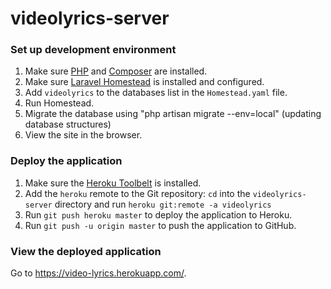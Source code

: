 videolyrics-server
==================

### Set up development environment
1. Make sure [PHP](http://php.net) and [Composer](https://getcomposer.org) are installed.
2. Make sure [Laravel Homestead](http://laravel.com/docs/homestead) is installed and configured.
3. Add `videolyrics` to the databases list in the `Homestead.yaml` file.
4. Run Homestead.
5. Migrate the database using "php artisan migrate --env=local" (updating database structures)
7. View the site in the browser.

### Deploy the application
1. Make sure the [Heroku Toolbelt](https://toolbelt.heroku.com) is installed.
2. Add the `heroku` remote to the Git repository: `cd` into the `videolyrics-server` directory and run `heroku git:remote -a videolyrics`
3. Run `git push heroku master` to deploy the application to Heroku.
4. Run `git push -u origin master` to push the application to GitHub.

### View the deployed application
Go to https://video-lyrics.herokuapp.com/.